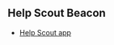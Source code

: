 <body>
    <p>
    <h2>Help Scout Beacon</h2>    
    <ul>
       <li><a href="https://github.com/socialspacedev/chat-tools/beacon-web-app.md">Help Scout app</a></li> 
    </ul>
    </p>
<!--    <p>
    <h2>Zendesk</h2>    
    <ul>
       <li><a href="https://socialspacedev.github.io/chat-tools/zenchat">Zenchat app</a></li> 
       <li><a href="https://socialspacedev.github.io/chat-tools/zendesk">Zendesk app</a></li>
    </ul>
    </p>
    <p>
    <h2>Freshdesk</h2>
    <ul>
       <li><a href="https://socialspacedev.github.io/chat-tools/freshchat">FreshChat app</a></li> 
       <li><a href="https://socialspacedev.github.io/chat-tools/freshdesk">FreshDesk app</a></li>
    </ul>
    </p> -->
   
</body>
